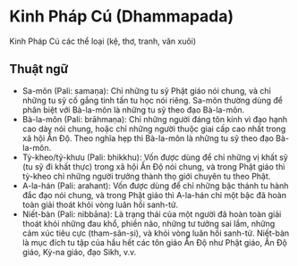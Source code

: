 # Kinh Pháp Cú (Dhammapada)
Kinh Pháp Cú các thể loại (kệ, thơ, tranh, văn xuôi)

## Thuật ngữ
- Sa-môn (Pali: samaṇa): Chỉ những tu sỹ Phật giáo nói chung, và chỉ những tu sỹ cố gắng tinh tấn tu học nói riêng. Sa-môn thường dùng để phân biệt với Bà-la-môn là những tu sỹ theo đạo Bà-la-môn.
- Bà-la-môn (Pali: brāhmaṇa): Chỉ những người đáng tôn kính vì đạo hạnh cao dày nói chung, hoặc chỉ những người thuộc giai cấp cao nhất trong xã hội Ấn Độ. Theo nghĩa hẹp thì Bà-la-môn là những tu sỹ theo đạo Bà-la-môn.
- Tỳ-kheo/tỷ-khưu (Pali: bhikkhu): Vốn được dùng để chỉ những vị khất sỹ (tu sỹ đi khất thực) trong xã hội Ấn Độ nói chung, và trong Phật giáo thì tỳ-kheo chỉ những người trưởng thành thọ giới chuyên tu theo Phật.
- A-la-hán (Pali: arahant): Vốn được dùng để chỉ những bậc thánh tu hành đắc đạo nói chung, và trong Phật giáo thì A-la-hán chỉ một bậc đã hoàn toàn giải thoát khỏi vòng luân hồi sanh-tử.
- Niết-bàn (Pali: nibbāna): Là trạng thái của một người đã hoàn toàn giải thoát khỏi những đau khổ, phiền não, những tư tưởng sai lầm, những cảm xúc tiêu cực (tham-sân-si), và khỏi vòng luân hồi sanh-tử. Niết-bàn là mục đích tu tập của hầu hết các tôn giáo Ấn Độ như Phật giáo, Ấn Độ giáo, Kỳ-na giáo, đạo Sikh, v.v.




